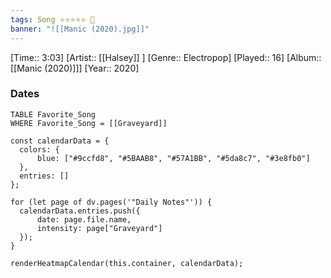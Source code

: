 ```yaml
---
tags: Song ⭐⭐⭐⭐⭐ 💛
banner: "![[Manic (2020).jpg]]"
---
```

[Time:: 3:03]
[Artist:: [[Halsey]] ]
[Genre:: Electropop]
[Played:: 16]
[Album:: [[Manic (2020)]]]
[Year:: 2020]
### Dates
````dataview
TABLE Favorite_Song
WHERE Favorite_Song = [[Graveyard]]
````

  ```dataviewjs
const calendarData = { 
	colors: { 
		blue: ["#9ccfd8", "#5BAAB8", "#57A1BB", "#5da8c7", "#3e8fb0"] 
	}, 
	entries: [] 
}; 

for (let page of dv.pages('"Daily Notes"')) { 
	calendarData.entries.push({ 
		date: page.file.name, 
		intensity: page["Graveyard"]
	}); 
} 

renderHeatmapCalendar(this.container, calendarData);
```
